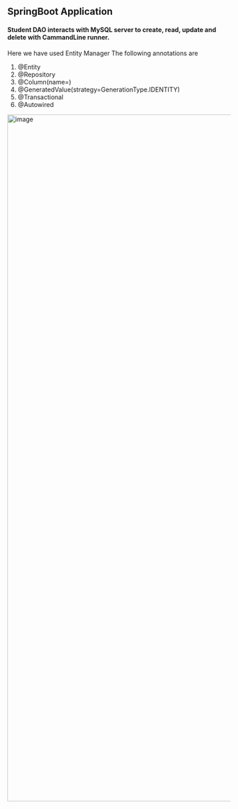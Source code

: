 ## SpringBoot Application

#### Student DAO interacts with MySQL server to create, read, update and delete with CammandLine runner.
Here we have used Entity Manager
The following annotations are 
1. @Entity
2. @Repository
3. @Column(name=)
4. @GeneratedValue(strategy=GenerationType.IDENTITY)
5. @Transactional
6. @Autowired
<img width="1550" alt="image" src="https://github.com/user-attachments/assets/e09765d1-7c2c-4c80-b5dc-b100e362b4e6">
